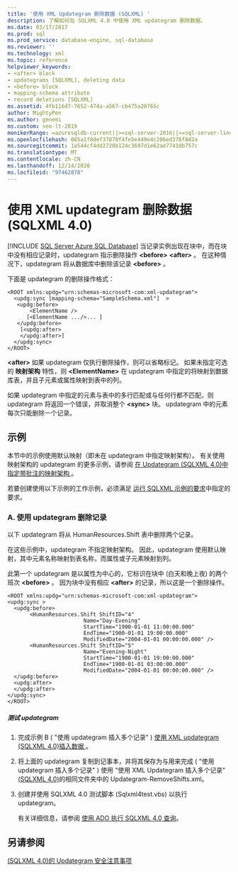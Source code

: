 ```yaml
---
title: '使用 XML Updategram 删除数据 (SQLXML) '
description: 了解如何在 SQLXML 4.0 中使用 XML updategram 删除数据。
ms.date: 03/17/2017
ms.prod: sql
ms.prod_service: database-engine, sql-database
ms.reviewer: ''
ms.technology: xml
ms.topic: reference
helpviewer_keywords:
- <after> block
- updategrams [SQLXML], deleting data
- <before> block
- mapping-schema attribute
- record deletions [SQLXML]
ms.assetid: 4fb116d7-7652-474a-a567-cb475a20765c
author: MightyPen
ms.author: genemi
ms.custom: seo-lt-2019
monikerRange: =azuresqldb-current||>=sql-server-2016||>=sql-server-linux-2017||=azuresqldb-mi-current
ms.openlocfilehash: 085a1f8def37870f4fe5e449e4c206ed376f8d2a
ms.sourcegitcommit: 1a544cf4dd2720b124c3697d1e62ae7741db757c
ms.translationtype: MT
ms.contentlocale: zh-CN
ms.lasthandoff: 12/14/2020
ms.locfileid: "97462878"
---
```

# <a name="deleting-data-using-xml-updategrams-sqlxml-40"></a>使用 XML updategram 删除数据 (SQLXML 4.0)
[!INCLUDE [SQL Server Azure SQL Database](../../../includes/applies-to-version/sql-asdb.md)]
  当记录实例出现在块中，而在块中没有相应记录时，updategram 指示删除操作 **\<before>** **\<after>** 。 在这种情况下，updategram 将从数据库中删除该记录 **\<before>** 。  
  
 下面是 updategram 的删除操作格式：  
  
```  
<ROOT xmlns:updg="urn:schemas-microsoft-com:xml-updategram">  
  <updg:sync [mapping-schema="SampleSchema.xml"]  >  
   <updg:before>  
       <ElementName />  
      [<ElementName .../>... ]  
   </updg:before>  
    [<updg:after>  
    </updg:after>]  
  </updg:sync>  
</ROOT>  
```  
  
 **\<after>** 如果 updategram 仅执行删除操作，则可以省略标记。 如果未指定可选的 **映射架构** 特性，则 **\<ElementName>** 在 updategram 中指定的将映射到数据库表，并且子元素或属性映射到表中的列。  
  
 如果 updategram 中指定的元素与表中的多行匹配或与任何行都不匹配，则 updategram 将返回一个错误，并取消整个 **\<sync>** 块。 updategram 中的元素每次只能删除一个记录。  
  
## <a name="examples"></a>示例  
 本节中的示例使用默认映射（即未在 updategram 中指定映射架构）。 有关使用映射架构的 updategram 的更多示例，请参阅 [在 Updategram &#40;SQLXML 4.0&#41;中指定带批注的映射架构 ](../../../relational-databases/sqlxml-annotated-xsd-schemas-xpath-queries/updategrams/specifying-an-annotated-mapping-schema-in-an-updategram-sqlxml-4-0.md)。  
  
 若要创建使用以下示例的工作示例，必须满足 [运行 SQLXML 示例的要求](../../../relational-databases/sqlxml/requirements-for-running-sqlxml-examples.md)中指定的要求。  
  
### <a name="a-deleting-a-record-by-using-an-updategram"></a>A. 使用 updategram 删除记录  
 以下 updategram 将从 HumanResources.Shift 表中删除两个记录。  
  
 在这些示例中，updategram 不指定映射架构。 因此，updategram 使用默认映射，其中元素名称映射到表名称，而属性或子元素映射到列。  
  
 此第一个 updategram 是以属性为中心的，它标识在块中 (白天和晚上夜) 的两个班次 **\<before>** 。 因为块中没有相应 **\<after>** 的记录，所以这是一个删除操作。  
  
```  
<ROOT xmlns:updg="urn:schemas-microsoft-com:xml-updategram">  
<updg:sync >  
  <updg:before>  
       <HumanResources.Shift ShiftID="4"  
                        Name="Day-Evening"  
                        StartTime="1900-01-01 11:00:00.000"  
                        EndTime="1900-01-01 19:00:00.000"  
                        ModifiedDate="2004-01-01 00:00:00.000" />  
       <HumanResources.Shift ShiftID="5"  
                        Name="Evening-Night"  
                        StartTime="1900-01-01 19:00:00.000"  
                        EndTime="1900-01-01 03:00:00.000"  
                        ModifiedDate="2004-01-01 00:00:00.000" />  
  </updg:before>  
  <updg:after>  
  </updg:after>  
</updg:sync>  
</ROOT>  
```  
  
##### <a name="to-test-the-updategram"></a>测试 updategram  
  
1.  完成示例 B ( "使用 updategram 插入多个记录" ) [使用 XML updategram &#40;SQLXML 4.0&#41;插入数据 ](../../../relational-databases/sqlxml-annotated-xsd-schemas-xpath-queries/updategrams/inserting-data-using-xml-updategrams-sqlxml-4-0.md)。  
  
2.  将上面的 updategram 复制到记事本，并将其保存为与用来完成 ( "使用 updategram 插入多个记录" ) 使用 "使用 XML Updategram 插入多个记录" [&#40;SQLXML 4.0&#41;](../../../relational-databases/sqlxml-annotated-xsd-schemas-xpath-queries/updategrams/inserting-data-using-xml-updategrams-sqlxml-4-0.md)的相同文件夹中的 Updategram-RemoveShifts.xml。  
  
3.  创建并使用 SQLXML 4.0 测试脚本 (Sqlxml4test.vbs) 以执行 updategram。  
  
     有关详细信息，请参阅 [使用 ADO 执行 SQLXML 4.0 查询](../../../relational-databases/sqlxml/using-ado-to-execute-sqlxml-4-0-queries.md)。  
  
## <a name="see-also"></a>另请参阅  
 [&#40;SQLXML 4.0&#41;的 Updategram 安全注意事项 ](../../../relational-databases/sqlxml-annotated-xsd-schemas-xpath-queries/security/updategram-security-considerations-sqlxml-4-0.md)  
  
  
